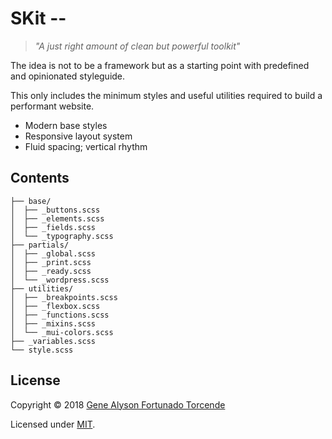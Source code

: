 # SKit --
> *"A just right amount of clean but powerful toolkit"*

The idea is not to be a framework but as a starting point with predefined and opinionated styleguide.

This only includes the minimum styles and useful utilities required to build a performant website.
- Modern base styles
- Responsive layout system
- Fluid spacing; vertical rhythm

## Contents
```
├── base/
│  ├── _buttons.scss
│  ├── _elements.scss
│  ├── _fields.scss
│  └── _typography.scss
├── partials/
│  ├── _global.scss
│  ├── _print.scss
│  ├── _ready.scss
│  └── _wordpress.scss
├── utilities/
│  ├── _breakpoints.scss
│  ├── _flexbox.scss
│  ├── _functions.scss
│  ├── _mixins.scss
│  └── _mui-colors.scss
├── _variables.scss
└── style.scss
```

## License
Copyright &copy; 2018 [Gene Alyson Fortunado Torcende](https://github.com/kermage)

Licensed under [MIT](LICENSE).
